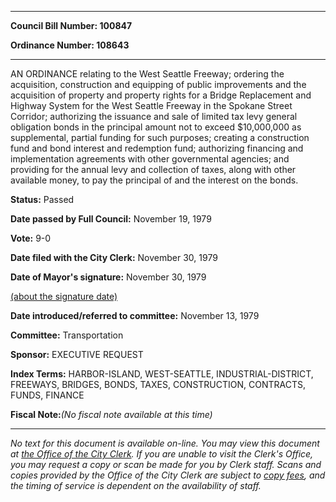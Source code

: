 

********

**Council Bill Number: 100847**
   
**Ordinance Number: 108643**
********

 AN ORDINANCE relating to the West Seattle Freeway; ordering the acquisition, construction and equipping of public improvements and the acquisition of property and property rights for a Bridge Replacement and Highway System for the West Seattle Freeway in the Spokane Street Corridor; authorizing the issuance and sale of limited tax levy general obligation bonds in the principal amount not to exceed $10,000,000 as supplemental, partial funding for such purposes; creating a construction fund and bond interest and redemption fund; authorizing financing and implementation agreements with other governmental agencies; and providing for the annual levy and collection of taxes, along with other available money, to pay the principal of and the interest on the bonds.

**Status:** Passed
   
**Date passed by Full Council:** November 19, 1979
   
**Vote:** 9-0
   
**Date filed with the City Clerk:** November 30, 1979
   
**Date of Mayor's signature:** November 30, 1979
   
[(about the signature date)](/~public/approvaldate.htm)
   
   
   
**Date introduced/referred to committee:** November 13, 1979
   
**Committee:** Transportation
   
**Sponsor:** EXECUTIVE REQUEST
   
   
**Index Terms:** HARBOR-ISLAND, WEST-SEATTLE, INDUSTRIAL-DISTRICT, FREEWAYS, BRIDGES, BONDS, TAXES, CONSTRUCTION, CONTRACTS, FUNDS, FINANCE

**Fiscal Note:**_(No fiscal note available at this time)_
********

_No text for this document is available on-line. You may view this document at [the Office of the City Clerk](http://www.seattle.gov/leg/clerk/contactUs.htm). If you are unable to visit the Clerk's Office, you may request a copy or scan be made for you by Clerk staff. Scans and copies provided by the Office of the City Clerk are subject to [copy fees](http://clerk.seattle.gov/~public/clerkfees.htm), and the timing of service is dependent on the availability of staff._

